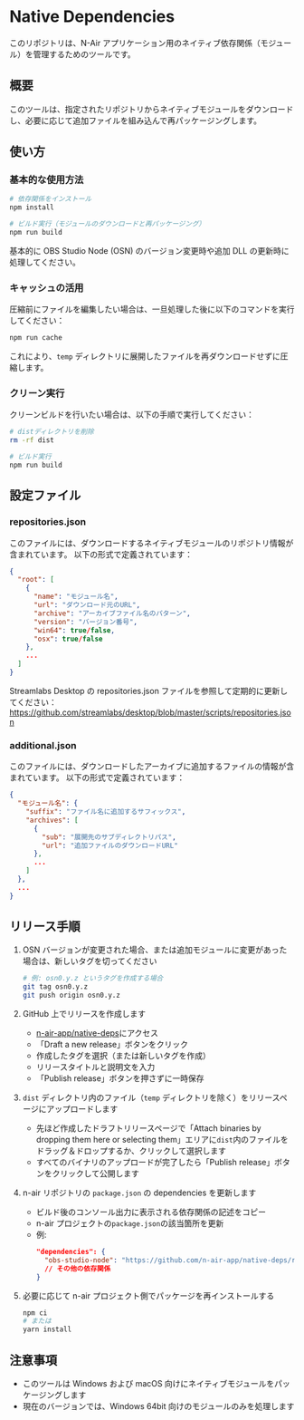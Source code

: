# Native Dependencies

このリポジトリは、N-Air アプリケーション用のネイティブ依存関係（モジュール）を管理するためのツールです。

## 概要

このツールは、指定されたリポジトリからネイティブモジュールをダウンロードし、必要に応じて追加ファイルを組み込んで再パッケージングします。

## 使い方

### 基本的な使用方法

```bash
# 依存関係をインストール
npm install

# ビルド実行（モジュールのダウンロードと再パッケージング）
npm run build
```

基本的に OBS Studio Node (OSN) のバージョン変更時や追加 DLL の更新時に処理してください。

### キャッシュの活用

圧縮前にファイルを編集したい場合は、一旦処理した後に以下のコマンドを実行してください：

```bash
npm run cache
```

これにより、`temp` ディレクトリに展開したファイルを再ダウンロードせずに圧縮します。

### クリーン実行

クリーンビルドを行いたい場合は、以下の手順で実行してください：

```bash
# distディレクトリを削除
rm -rf dist

# ビルド実行
npm run build
```

## 設定ファイル

### repositories.json

このファイルには、ダウンロードするネイティブモジュールのリポジトリ情報が含まれています。
以下の形式で定義されています：

```json
{
  "root": [
    {
      "name": "モジュール名",
      "url": "ダウンロード元のURL",
      "archive": "アーカイブファイル名のパターン",
      "version": "バージョン番号",
      "win64": true/false,
      "osx": true/false
    },
    ...
  ]
}
```

Streamlabs Desktop の repositories.json ファイルを参照して定期的に更新してください：
https://github.com/streamlabs/desktop/blob/master/scripts/repositories.json

### additional.json

このファイルには、ダウンロードしたアーカイブに追加するファイルの情報が含まれています。
以下の形式で定義されています：

```json
{
  "モジュール名": {
    "suffix": "ファイル名に追加するサフィックス",
    "archives": [
      {
        "sub": "展開先のサブディレクトリパス",
        "url": "追加ファイルのダウンロードURL"
      },
      ...
    ]
  },
  ...
}
```

## リリース手順

1. OSN バージョンが変更された場合、または追加モジュールに変更があった場合は、新しいタグを切ってください

   ```bash
   # 例: osn0.y.z というタグを作成する場合
   git tag osn0.y.z
   git push origin osn0.y.z
   ```

2. GitHub 上でリリースを作成します

   - [n-air-app/native-deps](https://github.com/n-air-app/native-deps/releases)にアクセス
   - 「Draft a new release」ボタンをクリック
   - 作成したタグを選択（または新しいタグを作成）
   - リリースタイトルと説明文を入力
   - 「Publish release」ボタンを押さずに一時保存

3. `dist` ディレクトリ内のファイル（`temp` ディレクトリを除く）をリリースページにアップロードします

   - 先ほど作成したドラフトリリースページで「Attach binaries by dropping them here or selecting them」エリアに`dist`内のファイルをドラッグ＆ドロップするか、クリックして選択します
   - すべてのバイナリのアップロードが完了したら「Publish release」ボタンをクリックして公開します

4. n-air リポジトリの `package.json` の dependencies を更新します

   - ビルド後のコンソール出力に表示される依存関係の記述をコピー
   - n-air プロジェクトの`package.json`の該当箇所を更新
   - 例:
     ```json
     "dependencies": {
       "obs-studio-node": "https://github.com/n-air-app/native-deps/releases/download/osn0.y.z/osn-0.y.z-release-win64_xxxx.tar.gz",
       // その他の依存関係
     }
     ```

5. 必要に応じて n-air プロジェクト側でパッケージを再インストールする
   ```bash
   npm ci
   # または
   yarn install
   ```

## 注意事項

- このツールは Windows および macOS 向けにネイティブモジュールをパッケージングします
- 現在のバージョンでは、Windows 64bit 向けのモジュールのみを処理します
